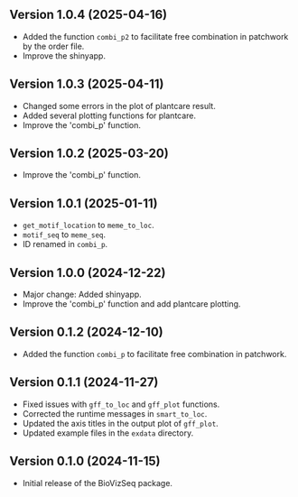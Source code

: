 ## Version 1.0.4 (2025-04-16)

 - Added the function `combi_p2` to facilitate free combination in patchwork by the order file.
 - Improve the shinyapp.

## Version 1.0.3 (2025-04-11)

 - Changed some errors in the plot of plantcare result.
 - Added several plotting functions for plantcare.
 - Improve the 'combi_p' function.

## Version 1.0.2 (2025-03-20)

 - Improve the 'combi_p' function.

## Version 1.0.1 (2025-01-11)
 - `get_motif_location` to `meme_to_loc`.
 - `motif_seq` to `meme_seq`.
 - ID renamed in `combi_p`.

## Version 1.0.0 (2024-12-22)
 - Major change: Added shinyapp.
 - Improve the 'combi_p' function and add plantcare plotting.

## Version 0.1.2 (2024-12-10)
 - Added the function `combi_p` to facilitate free combination in patchwork. 

## Version 0.1.1 (2024-11-27)
 - Fixed issues with `gff_to_loc` and `gff_plot` functions.
 - Corrected the runtime messages in `smart_to_loc`.
 - Updated the axis titles in the output plot of `gff_plot`.
 - Updated example files in the `exdata` directory.

## Version 0.1.0 (2024-11-15)
 - Initial release of the BioVizSeq package.
